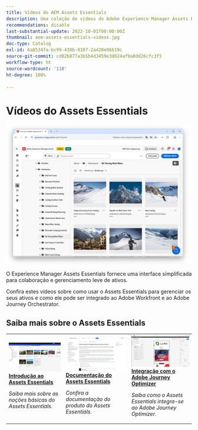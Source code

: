 ```yaml
---
title: Vídeos do AEM Assets Essentials
description: Uma coleção de vídeos do Adobe Experience Manager Assets Essentials
recommendations: disable
last-substantial-update: 2022-10-01T00:00:00Z
thumbnail: aem-assets-essentials-videos.jpg
doc-type: Catalog
exl-id: 6a8534fa-bc99-438b-9107-2a428e06619c
source-git-commit: cd82b877a3b5b4d3459e3d024af9a8dd26cfc3f5
workflow-type: ht
source-wordcount: '118'
ht-degree: 100%

---
```


# Vídeos do Assets Essentials

![Assets Essentials](./assets/overview/hero.png)

O Experience Manager Assets Essentials fornece uma interface simplificada para colaboração e gerenciamento leve de ativos.

Confira estes vídeos sobre como usar o Assets Essentials para gerenciar os seus ativos e como ele pode ser integrado ao Adobe Workfront e ao Adobe Journey Orchestrator.

## Saiba mais sobre o Assets Essentials

<table>
<td>
   <a href="./basics/managing.md">
   <img alt="Introdução ao Assets Essentials" src="./assets/overview/getting-started.png" />
   </a>
   <div>
      <a href="./basics/managing.md">
      <strong>Introdução ao Assets Essentials</strong>
      </a>
   </div>
   <p>
      <em>Saiba mais sobre as noções básicas do Assets Essentials.</em>
   </p>
</td>
<td>
   <a href="https://experienceleague.adobe.com/pt-br/docs/experience-manager-assets-essentials/help/introduction">
   <img alt="Documentação do Assets Essentials" src="./assets/overview/assets-essentials-docs.png"/>
   </a>
   <div>
      <a href="https://experienceleague.adobe.com/pt-br/docs/experience-manager-assets-essentials/help/introduction">
      <strong>Documentação do Assets Essentials</strong>
      </a>
   </div>
   <p>
      <em>Confira a documentação do produto do Assets Essentials.</em>
   <p>
</td>
<td>
   <a href="https://experienceleague.adobe.com/pt-br/docs/journey-optimizer-learn/tutorials/channels/email-channel/create-content-with-the-email-designer">
   <img alt="Adobe Journey Optimizer e Assets Essentials" src="./assets/overview/adobe-journey-optimizer.png" />
   </a>
   <div>
      <a href="https://experienceleague.adobe.com/pt-br/docs/journey-optimizer-learn/tutorials/channels/email-channel/create-content-with-the-email-designer">
      <strong>Integração com o Adobe Journey Optimizer</strong>
      </a>
   </div>
   <p>
      <em>Saiba como o Assets Essentials integra-se ao Adobe Journey Optimizer.</em>
   <p>
</td>
</table>
